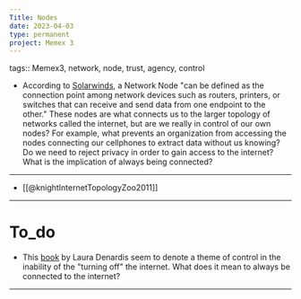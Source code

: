 ```yaml
---
Title: Nodes
date: 2023-04-03
type: permanent
project: Memex 3
---
```


tags::  Memex3, network, node, trust, agency, control

- According to [Solarwinds](https://www.solarwinds.com/resources/it-glossary/network-node#:~:text=A%20network%20node%20can%20be,one%20endpoint%20to%20the%20other.), a Network Node "can be defined as the connection point among network devices such as routers, printers, or switches that can receive and send data from one endpoint to the other." These nodes are what connects us to the larger topology of networks called the internet, but are we really in control of our own nodes? For example, what prevents an organization from accessing the nodes connecting our cellphones to extract data without us knowing? Do we need to reject privacy in order to gain access to the internet? What is the implication of always being connected? 

---

- [[@knightInternetTopologyZoo2011]]

---

# To_do

- This [book](https://www.jstor.org/stable/j.ctvt1sgc0) by Laura Denardis seem to denote a theme of control in the inability of the "turning off" the internet. What does it mean to always be connected to the internet? 

---
